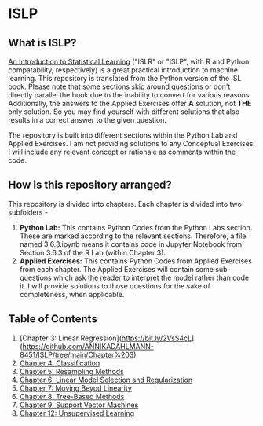 # ISLP

## What is ISLP?

[An Introduction to Statistical Learning](https://www.statlearning.com/) ("ISLR" or "ISLP", with R and Python compatability, respectively) is a great practical introduction to machine learning. This repository is translated from the Python version of the ISL book. Please note that some sections skip around questions or don't directly parallel the book due to the inability to convert for various reasons. Additionally, the answers to the Applied Exercises offer **A** solution, not **THE** only solution. So you may find yourself with different solutions that also results in a correct answer to the given question. 

The repository is built into different sections within the Python Lab and Applied Exercises. I am not providing solutions to any Conceptual Exercises. I will include any relevant concept or rationale as comments within the code.  

## How is this repository arranged?

This repository is divided into chapters. Each chapter is divided into two subfolders - 
1. **Python Lab:** This contains Python Codes from the Python Labs section. These are marked according to the relevant sections. Therefore, a file named 3.6.3.ipynb means it contains code in Jupyter Notebook from Section 3.6.3 of the R Lab (within Chapter 3).
2. **Applied Exercises:** This contains Python Codes from Applied Exercises from each chapter. The Applied Exercises will contain some sub-questions which ask the reader to interpret the model rather than code it. I will provide solutions to those questions for the sake of completeness, when applicable.

## Table of Contents
1. [Chapter 3: Linear Regression](https://bit.ly/2VsS4cL](https://github.com/ANNIKADAHLMANN-8451/ISLP/tree/main/Chapter%203)
2. [Chapter 4: Classification]([http://bit.ly/2H862gG](https://github.com/ANNIKADAHLMANN-8451/ISLP/tree/main/Chapter%204))
3. [Chapter 5: Resampling Methods]([http://bit.ly/2RIQ4Ou](https://github.com/ANNIKADAHLMANN-8451/ISLP/tree/main/Chapter%205))
4. [Chapter 6: Linear Model Selection and Regularization]([http://bit.ly/2FEiza8](https://github.com/ANNIKADAHLMANN-8451/ISLP/tree/main/Chapter%206))
5. [Chapter 7: Moving Beyod Linearity]([http://bit.ly/2CNtKK7](https://github.com/ANNIKADAHLMANN-8451/ISLP/tree/main/Chapter%207))
6. [Chapter 8: Tree-Based Methods]([http://bit.ly/2sTm6Jm](https://github.com/ANNIKADAHLMANN-8451/ISLP/tree/main/Chapter%208))
7. [Chapter 9: Support Vector Machines]([http://bit.ly/2sXz1Ko](https://github.com/ANNIKADAHLMANN-8451/ISLP/tree/main/Chapter%209))
8. [Chapter 12: Unsupervised Learning]([http://bit.ly/2GlxkiJ](https://github.com/ANNIKADAHLMANN-8451/ISLP/tree/main/Chapter%2012))
